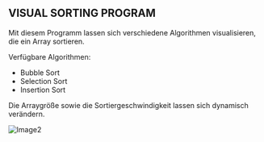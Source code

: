 VISUAL SORTING PROGRAM
-
Mit diesem Programm lassen sich verschiedene Algorithmen visualisieren, die ein Array sortieren.

Verfügbare Algorithmen:
- Bubble Sort
- Selection Sort
- Insertion Sort

Die Arraygröße sowie die Sortiergeschwindigkeit lassen sich dynamisch verändern.

![Image2](https://cdn.discordapp.com/attachments/694958009197133855/825714736821698560/unknown.png)


